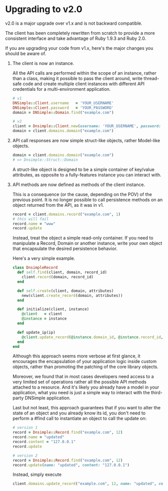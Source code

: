 # Upgrading to v2.0

v2.0 is a major upgrade over v1.x and is not backward compatible.

The client has been completely rewritten from scratch to provide a more consistent interface
and take advantage of Ruby 1.9.3 and Ruby 2.0.

If you are upgrading your code from v1.x, here's the major changes you should be aware of.


1.  The client is now an instance.

    All the API calls are performed within the scope of an instance, rather than a class,
    making it possible to pass the client around, write thread-safe code and create multiple client instances
    with different API credentials for a multi-environment application.

    ```ruby
    # v1
    DNSimple::Client.username   = 'YOUR_USERNAME'
    DNSimple::Client.password   = 'YOUR_PASSWORD'
    domain = DNSimple::Domain.find("example.com")

    # v2
    client = Dnsimple::Client.new(username: 'YOUR_USERNAME', password: 'YOUR_PASSWORD')
    domain = client.domains.domain("example.com")
    ```

1.  API call responses are now simple struct-like objects, rather Model-like objects.

    ```ruby
    domain = client.domains.domain("example.com")
    # => Dnsimple::Struct::Domain
    ```

    A struct-like object is designed to be a simple container of key/value attributes,
    as opposite to a fully-features instance you can interact with.

1.  API methods are now defined as methods of the client instance.

    This is a consequence (or the cause, depending on the POV) of the previous point. It is no longer possible to call
    persistence methods on an object returned from the API, as it was in v1.

    ```ruby
    record = client.domains.record("example.com", 1)
    # this will fail
    record.name = "www"
    record.update
    ```

    Instead, treat the object a simple read-only container. If you need to manipulate a Record, Domain or another instance,
    write your own object that encapsulate the desired persistence behavior.

    Here's a very simple example.

    ```ruby
    class DnsimpleRecord
      def self.find(client, domain, record_id)
        client.record(domain, record_id)
      end

      def self.create(client, domain, attributes)
        new(client.create_record(domain, attributes))
      end

      def initialize(client, instance)
        @client   = client
        @instance = instance
      end

      def update_ip(ip)
        @client.update_record(@instance.domain_id, @instance.record_id, content: ip)
      end
    end
    ```

    Although this approach seems more verbose at first glance, it encourages the encapsulation of your application logic
    inside custom objects, rather than promoting the patching of the core library objects.

    Moreover, we found that in most cases developers need access to a very limited set of operations
    rather all the possible API methods attached to a resource. And it's likely you already have a model in your application,
    what you need is just a simple way to interact with the third-party DNSimple application.

    Last but not least, this approach guarantees that if you want to alter the state of an object and you already know
    its id, you don't need to perform a #find call to instantiate an object to call the update on:

    ```ruby
    # version 1
    record = Dnsimple::Record.find("example.com", 12)
    record.name = "updated"
    record.content = "127.0.0.1"
    record.update

    # version 2
    record = Dnsimple::Record.find("example.com", 12)
    record.update(name: "updated", content: "127.0.0.1")
    ```

    Instead, simply execute

    ```ruby
    client.domains.update_record("example.com", 12, name: "updated", content: "127.0.0.1")
    ```